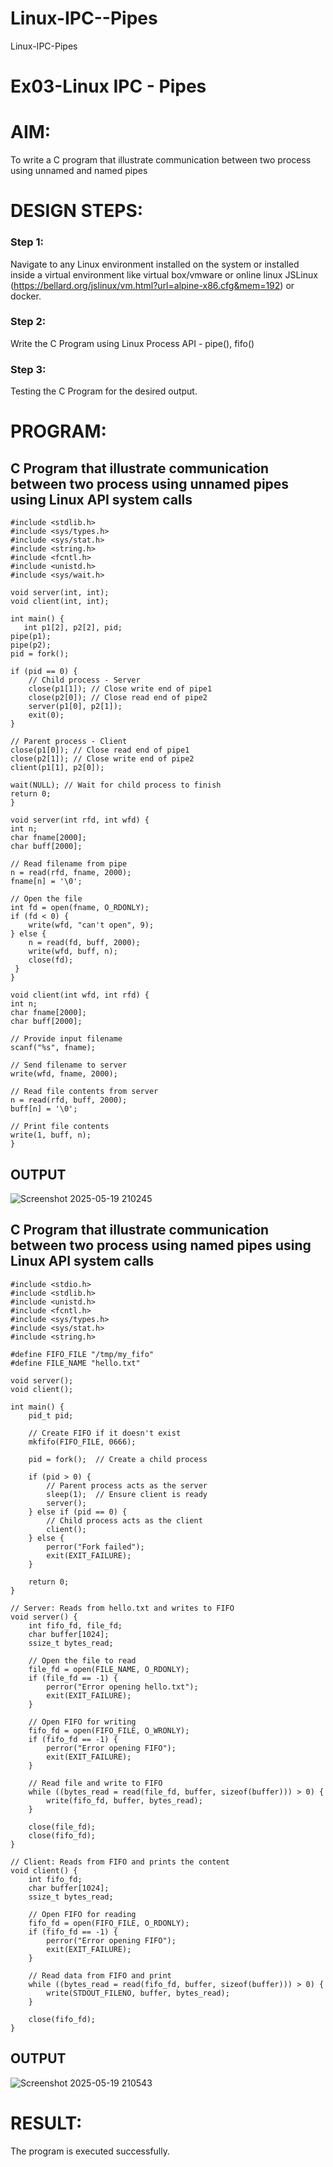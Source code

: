 # Linux-IPC--Pipes
Linux-IPC-Pipes


# Ex03-Linux IPC - Pipes

# AIM:
To write a C program that illustrate communication between two process using unnamed and named pipes

# DESIGN STEPS:

### Step 1:

Navigate to any Linux environment installed on the system or installed inside a virtual environment like virtual box/vmware or online linux JSLinux (https://bellard.org/jslinux/vm.html?url=alpine-x86.cfg&mem=192) or docker.

### Step 2:

Write the C Program using Linux Process API - pipe(), fifo()

### Step 3:

Testing the C Program for the desired output. 

# PROGRAM:

## C Program that illustrate communication between two process using unnamed pipes using Linux API system calls
```#include <stdio.h>
#include <stdlib.h>
#include <sys/types.h> 
#include <sys/stat.h> 
#include <string.h> 
#include <fcntl.h> 
#include <unistd.h>
#include <sys/wait.h>

void server(int, int); 
void client(int, int); 

int main() { 
   int p1[2], p2[2], pid; 
pipe(p1); 
pipe(p2); 
pid = fork(); 

if (pid == 0) { 
    // Child process - Server
    close(p1[1]); // Close write end of pipe1
    close(p2[0]); // Close read end of pipe2
    server(p1[0], p2[1]); 
    exit(0);
} 

// Parent process - Client
close(p1[0]); // Close read end of pipe1
close(p2[1]); // Close write end of pipe2
client(p1[1], p2[0]); 

wait(NULL); // Wait for child process to finish
return 0; 
} 

void server(int rfd, int wfd) { 
int n; 
char fname[2000]; 
char buff[2000];

// Read filename from pipe
n = read(rfd, fname, 2000);
fname[n] = '\0';

// Open the file
int fd = open(fname, O_RDONLY);
if (fd < 0) { 
    write(wfd, "can't open", 9); 
} else { 
    n = read(fd, buff, 2000); 
    write(wfd, buff, n); 
    close(fd);
 } 
}

void client(int wfd, int rfd) {
int n; 
char fname[2000];
char buff[2000];

// Provide input filename
scanf("%s", fname);

// Send filename to server
write(wfd, fname, 2000);

// Read file contents from server
n = read(rfd, buff, 2000);
buff[n] = '\0';

// Print file contents
write(1, buff, n);
}
```
## OUTPUT


![Screenshot 2025-05-19 210245](https://github.com/user-attachments/assets/1c171478-7788-4619-81ff-dd0e868e1fce)


## C Program that illustrate communication between two process using named pipes using Linux API system calls
```
#include <stdio.h>
#include <stdlib.h>
#include <unistd.h>
#include <fcntl.h>
#include <sys/types.h>
#include <sys/stat.h>
#include <string.h>

#define FIFO_FILE "/tmp/my_fifo"
#define FILE_NAME "hello.txt"

void server();
void client();

int main() {
    pid_t pid;

    // Create FIFO if it doesn't exist
    mkfifo(FIFO_FILE, 0666);

    pid = fork();  // Create a child process

    if (pid > 0) {
        // Parent process acts as the server
        sleep(1);  // Ensure client is ready
        server();
    } else if (pid == 0) {
        // Child process acts as the client
        client();
    } else {
        perror("Fork failed");
        exit(EXIT_FAILURE);
    }

    return 0;
}

// Server: Reads from hello.txt and writes to FIFO
void server() {
    int fifo_fd, file_fd;
    char buffer[1024];
    ssize_t bytes_read;

    // Open the file to read
    file_fd = open(FILE_NAME, O_RDONLY);
    if (file_fd == -1) {
        perror("Error opening hello.txt");
        exit(EXIT_FAILURE);
    }

    // Open FIFO for writing
    fifo_fd = open(FIFO_FILE, O_WRONLY);
    if (fifo_fd == -1) {
        perror("Error opening FIFO");
        exit(EXIT_FAILURE);
    }

    // Read file and write to FIFO
    while ((bytes_read = read(file_fd, buffer, sizeof(buffer))) > 0) {
        write(fifo_fd, buffer, bytes_read);
    }

    close(file_fd);
    close(fifo_fd);
}

// Client: Reads from FIFO and prints the content
void client() {
    int fifo_fd;
    char buffer[1024];
    ssize_t bytes_read;

    // Open FIFO for reading
    fifo_fd = open(FIFO_FILE, O_RDONLY);
    if (fifo_fd == -1) {
        perror("Error opening FIFO");
        exit(EXIT_FAILURE);
    }

    // Read data from FIFO and print
    while ((bytes_read = read(fifo_fd, buffer, sizeof(buffer))) > 0) {
        write(STDOUT_FILENO, buffer, bytes_read);
    }

    close(fifo_fd);
}
```


## OUTPUT


![Screenshot 2025-05-19 210543](https://github.com/user-attachments/assets/2421f0c5-6322-45e3-ae85-fc727578b90d)



# RESULT:
The program is executed successfully.
